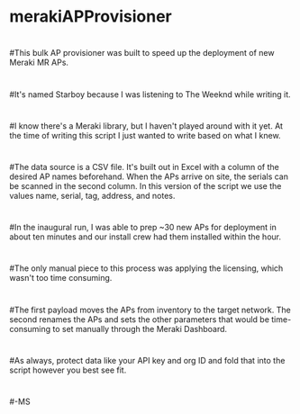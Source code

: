 # merakiAPProvisioner
#
#This bulk AP provisioner was built to speed up the deployment of new Meraki MR APs.
#
#It's named Starboy because I was listening to The Weeknd while writing it.
#
#I know there's a Meraki library, but I haven't played around with it yet. At the time of writing this script I just wanted to write based on what I knew.
#
#The data source is a CSV file. It's built out in Excel with a column of the desired AP names beforehand. When the APs arrive on site, the serials can be scanned in the second column. In this version of the script we use the values name, serial, tag, address, and notes.
#
#In the inaugural run, I was able to prep ~30 new APs for deployment in about ten minutes and our install crew had them installed within the hour.
#
#The only manual piece to this process was applying the licensing, which wasn't too time consuming.
#
#The first payload moves the APs from inventory to the target network. The second renames the APs and sets the other parameters that would be time-consuming to set manually through the Meraki Dashboard.
#
#As always, protect data like your API key and org ID and fold that into the script however you best see fit.
#
#-MS
